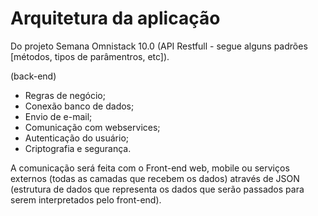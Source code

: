 # Arquitetura da aplicação

Do projeto Semana Omnistack 10.0 (API Restfull - segue alguns padrões [métodos, tipos de parâmentros, etc]).<br>

(back-end)
- Regras de negócio;
- Conexão banco de dados;
- Envio de e-mail;
- Comunicação com webservices;
- Autenticação do usuário;
- Criptografia e segurança.

A comunicação será feita com o Front-end web, mobile ou serviços externos (todas as camadas que recebem os dados) através de JSON (estrutura de dados que representa os dados que serão passados para serem interpretados pelo front-end).<br>

